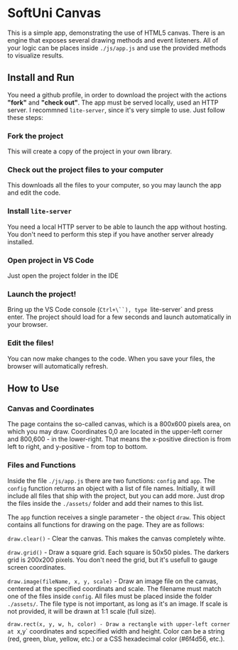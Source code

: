 # SoftUni Canvas

This is a simple app, demonstrating the use of HTML5 canvas. There is an engine that exposes several drawing methods and event listeners. All of your logic can be places inside `./js/app.js` and use the provided methods to visualize results.


## Install and Run

You need a github profile, in order to download the project with the actions **"fork"** and **"check out"**. The app must be served locally, used an HTTP server. I recommned `lite-server`, since it's very simple to use. Just follow these steps:

### Fork the project
This will create a copy of the project in your own library.

### Check out the project files to your computer
This downloads all the files to your computer, so you may launch the app and edit the code.

### Install `lite-server`
You need a local HTTP server to be able to launch the app without hosting. You don't need to perform this step if you have another server already installed.

### Open project in VS Code
Just open the project folder in the IDE

### Launch the project!
Bring up the VS Code console (`Ctrl+\``), type `lite-server` and press enter. The project should load for a few seconds and launch automatically in your browser.

### Edit the files!
You can now make changes to the code. When you save your files, the browser will automatically refresh.

## How to Use

### Canvas and Coordinates

The page contains the so-called canvas, which is a 800x600 pixels area, on which you may draw. Coordinates 0,0 are located in the upper-left corner and 800,600 - in the lower-right. That means the x-positive direction is from left to right, and y-positive - from top to bottom.

### Files and Functions

Inside the file `./js/app.js` there are two functions: `config` and `app`. The `config` function returns an object with a list of file names. Initially, it will include all files that ship with the project, but you can add more. Just drop the files inside the `./assets/` folder and add their names to this list.

The `app` function receives a single parameter - the object `draw`. This object contains all functions for drawing on the page. They are as follows:

`draw.clear()` - Clear the canvas. This makes the canvas completely wihte.

`draw.grid()` - Draw a square grid. Each square is 50x50 pixles. The darkers grid is 200x200 pixels. You don't need the grid, but it's usefull to gauge screen coordinates.

`draw.image(fileName, x, y, scale)` - Draw an image file on the canvas, centered at the specified coordinats and scale. The filename must match one of the files inside `config`. All files must be placed inside the folder `./assets/`. The file type is not important, as long as it's an image. If scale is not provided, it will be drawn at 1:1 scale (full size).

`draw.rect(x, y, w, h, color) - Draw a rectangle with upper-left corner at `x,y` coordinates and scpecified width and height. Color can be a string (red, green, blue, yellow, etc.) or a CSS hexadecimal color (#6f4d56, etc.).
